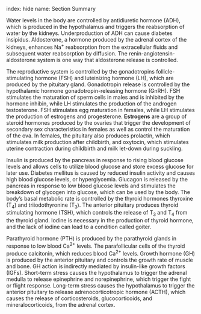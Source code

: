index: hide
name: Section Summary

Water levels in the body are controlled by antidiuretic hormone (ADH), which is produced in the hypothalamus and triggers the reabsorption of water by the kidneys. Underproduction of ADH can cause diabetes insipidus. Aldosterone, a hormone produced by the adrenal cortex of the kidneys, enhances Na<sup>+</sup> reabsorption from the extracellular fluids and subsequent water reabsorption by diffusion. The renin-angiotensin-aldosterone system is one way that aldosterone release is controlled.

The reproductive system is controlled by the gonadotropins follicle-stimulating hormone (FSH) and luteinizing hormone (LH), which are produced by the pituitary gland. Gonadotropin release is controlled by the hypothalamic hormone gonadotropin-releasing hormone (GnRH). FSH stimulates the maturation of sperm cells in males and is inhibited by the hormone inhibin, while LH stimulates the production of the androgen testosterone. FSH stimulates egg maturation in females, while LH stimulates the production of estrogens and progesterone.  **Estrogens** are a group of steroid hormones produced by the ovaries that trigger the development of secondary sex characteristics in females as well as control the maturation of the ova. In females, the pituitary also produces prolactin, which stimulates milk production after childbirth, and oxytocin, which stimulates uterine contraction during childbirth and milk let-down during suckling.

Insulin is produced by the pancreas in response to rising blood glucose levels and allows cells to utilize blood glucose and store excess glucose for later use. Diabetes mellitus is caused by reduced insulin activity and causes high blood glucose levels, or hyperglycemia. Glucagon is released by the pancreas in response to low blood glucose levels and stimulates the breakdown of glycogen into glucose, which can be used by the body. The body’s basal metabolic rate is controlled by the thyroid hormones thyroxine (T<sub>4</sub>) and triiodothyronine (T<sub>3</sub>). The anterior pituitary produces thyroid stimulating hormone (TSH), which controls the release of T<sub>3</sub> and T<sub>4</sub> from the thyroid gland. Iodine is necessary in the production of thyroid hormone, and the lack of iodine can lead to a condition called goiter.

Parathyroid hormone (PTH) is produced by the parathyroid glands in response to low blood Ca<sup>2+</sup> levels. The parafollicular cells of the thyroid produce calcitonin, which reduces blood Ca<sup>2+</sup> levels. Growth hormone (GH) is produced by the anterior pituitary and controls the growth rate of muscle and bone. GH action is indirectly mediated by insulin-like growth factors (IGFs). Short-term stress causes the hypothalamus to trigger the adrenal medulla to release epinephrine and norepinephrine, which trigger the fight or flight response. Long-term stress causes the hypothalamus to trigger the anterior pituitary to release adrenocorticotropic hormone (ACTH), which causes the release of corticosteroids, glucocorticoids, and mineralocorticoids, from the adrenal cortex.
